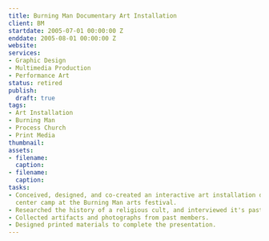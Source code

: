 ```yaml
---
title: Burning Man Documentary Art Installation
client: BM
startdate: 2005-07-01 00:00:00 Z
enddate: 2005-08-01 00:00:00 Z
website: 
services:
- Graphic Design
- Multimedia Production
- Performance Art
status: retired
publish:
  draft: true
tags:
- Art Installation
- Burning Man
- Process Church
- Print Media
thumbnail: 
assets:
- filename: 
  caption: 
- filename: 
  caption: 
tasks:
- Conceived, designed, and co-created an interactive art installation displayed in
  center camp at the Burning Man arts festival.
- Researched the history of a religious cult, and interviewed it's past members.
- Collected artifacts and photographs from past members.
- Designed printed materials to complete the presentation.
---
```


